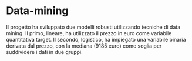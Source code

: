 # Data-mining
Il progetto ha sviluppato due modelli robusti utilizzando tecniche di data mining. Il primo, lineare, ha utilizzato il prezzo in euro come variabile quantitativa target. Il secondo, logistico, ha impiegato una variabile binaria derivata dal prezzo, con la mediana (9185 euro) come soglia per suddividere i dati in due gruppi.
